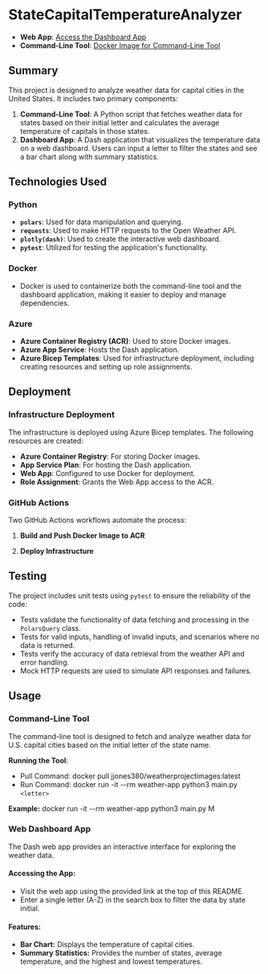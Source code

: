 # StateCapitalTemperatureAnalyzer

- **Web App**: [Access the Dashboard App](https://app-d4h36xqh4cp46.azurewebsites.net/)
- **Command-Line Tool**: [Docker Image for Command-Line Tool](https://hub.docker.com/r/jjones380/weatherprojectimages)

## Summary

This project is designed to analyze weather data for capital cities in the United States. It includes two primary components:

1. **Command-Line Tool**: A Python script that fetches weather data for states based on their initial letter and calculates the average temperature of capitals in those states.
2. **Dashboard App**: A Dash application that visualizes the temperature data on a web dashboard. Users can input a letter to filter the states and see a bar chart along with summary statistics.

## Technologies Used

### Python
- **`polars`**: Used for data manipulation and querying.
- **`requests`**: Used to make HTTP requests to the Open Weather API.
- **`plotly(dash)`**: Used to create the interactive web dashboard.
- **`pytest`**: Utilized for testing the application's functionality.

### Docker
- Docker is used to containerize both the command-line tool and the dashboard application, making it easier to deploy and manage dependencies.

### Azure
- **Azure Container Registry (ACR)**: Used to store Docker images.
- **Azure App Service**: Hosts the Dash application.
- **Azure Bicep Templates**: Used for infrastructure deployment, including creating resources and setting up role assignments.

## Deployment

### Infrastructure Deployment

The infrastructure is deployed using Azure Bicep templates. The following resources are created:

- **Azure Container Registry**: For storing Docker images.
- **App Service Plan**: For hosting the Dash application.
- **Web App**: Configured to use Docker for deployment.
- **Role Assignment**: Grants the Web App access to the ACR.

### GitHub Actions

Two GitHub Actions workflows automate the process:

1. **Build and Push Docker Image to ACR**

2. **Deploy Infrastructure**

## Testing

The project includes unit tests using `pytest` to ensure the reliability of the code:

  - Tests validate the functionality of data fetching and processing in the `PolarsQuery` class.
  - Tests for valid inputs, handling of invalid inputs, and scenarios where no data is returned.
  - Tests verify the accuracy of data retrieval from the weather API and error handling.
  - Mock HTTP requests are used to simulate API responses and failures.

## Usage

### Command-Line Tool

The command-line tool is designed to fetch and analyze weather data for U.S. capital cities based on the initial letter of the state name.

**Running the Tool**:
   - Pull Command: docker pull jjones380/weatherprojectimages:latest
   - Run Command: docker run -it --rm weather-app python3 main.py `<letter>`

   **Example:** docker run -it --rm weather-app python3 main.py M

### Web Dashboard App

The Dash web app provides an interactive interface for exploring the weather data.

#### Accessing the App:

- Visit the web app using the provided link at the top of this README.
- Enter a single letter (A-Z) in the search box to filter the data by state initial.

#### Features:

- **Bar Chart:** Displays the temperature of capital cities.
- **Summary Statistics:** Provides the number of states, average temperature, and the highest and lowest temperatures.


